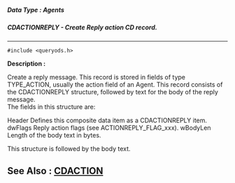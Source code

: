 ##### Data Type : Agents
##### CDACTIONREPLY - Create Reply action CD record.
---
```
#include <queryods.h>
```
**Description :**

Create a reply message.  This record is stored in fields of type TYPE_ACTION, 
usually the action field of an Agent.  This record consists of the 
CDACTIONREPLY structure, followed by text for the body of the reply message.  
The fields in this structure are:

Header Defines this composite data item as a CDACTIONREPLY item.
dwFlags Reply action flags (see ACTIONREPLY_FLAG_xxx).
wBodyLen Length of the body text in bytes.

This structure is followed by the body text.


**See Also :**
[CDACTION](/domino-c-api-docs/reference/Data/CDACTION)
---
